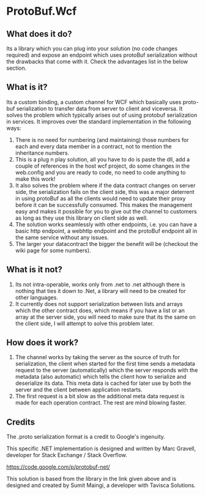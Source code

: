 ProtoBuf.Wcf
============

What does it do?
----------------

Its a library which you can plug into your solution (no code changes required) and expose an endpoint which uses protoBuf serialization without the drawbacks that come with it. Check the advantages list in the below section.


What is it?
-----------

Its a custom binding, a custom channel for WCF which basically uses proto-buf serialization to transfer data from server to client and viceversa. It solves the problem which typically arises out of using protobuf serialization in services. It improves over the standard implementation in the following ways:<br/>
1) There is no need for numbering (and maintaining) those numbers for each and every data member in a contract, not to mention the inheritance numbers.<br/>
2) This is a plug n play solution, all you have to do is paste the dll, add a couple of references in the host wcf project, do some changes in the web.config and you are ready to code, no need to code anything to make this work!<br/>
3) It also solves the problem where if the data contract changes on server side, the serialization fails on the client side, this was a major deterrent in using protoBuf as all the clients would need to update their proxy before it can be successfully consumed. This makes the management easy and makes it possible for you to give out the channel to customers as long as they use this library on client side as well.<br/>
4) The solution works seamlessly with other endpoints, i.e. you can have a basic http endpoint, a webhttp endpoint and the protoBuf endpoint all in the same service without any issues.<br/>
5) The larger your datacontract the bigger the benefit will be (checkout the wiki page for some numbers).

What is it not?
---------------

1) Its not intra-operable, works only from .net to .net although there is nothing that ties it down to .Net, a library will need to be created for other languages.<br/>
2) It currently does not support serialization between lists and arrays which the other contract does, which means if you have a list or an array at the server side, you will need to make sure that its the same on the client side, I will attempt to solve this problem later.<br/>

How does it work?
-----------------

1) The channel works by taking the server as the source of truth for serialization, the client when started for the first time sends a metadata request to the server (automatically) which the server responds with the metadata (also automatic) which tells the client how to serialize and deserialize its data. This meta data is cached for later use by both the server and the client between application restarts.<br/>
2) The first request is a bit slow as the additional meta data request is made for each operation contract. The rest are mind blowing faster.<br/>

Credits
-------

The .proto serialization format is a credit to Google's ingenuity.

This specific .NET implementation is designed and written by Marc Gravell, developer for Stack Exchange / Stack Overflow.

https://code.google.com/p/protobuf-net/

This solution is based from the library in the link given above and is designed and created by Sumit Maingi, a developer with Tavisca Solutions.
